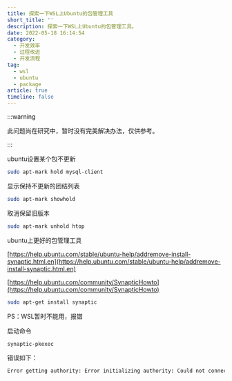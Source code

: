```yaml
---
title: 探索一下WSL上Ubuntu的包管理工具
short_title: ''
description: 探索一下WSL上Ubuntu的包管理工具。
date: 2022-05-18 16:14:54
category:
  - 开发效率
  - 过程改进
  - 开发流程
tag:
  - wsl
  - ubuntu
  - package
article: true
timeline: false
---
```

:::warning

此问题尚在研究中，暂时没有完美解决办法，仅供参考。

:::

ubuntu设置某个包不更新

```bash
sudo apt-mark hold mysql-client
```

显示保持不更新的团结列表

```bash
sudo apt-mark showhold
```

取消保留旧版本

```bash
sudo apt-mark unhold htop
```

ubuntu上更好的包管理工具

[https://help.ubuntu.com/stable/ubuntu-help/addremove-install-synaptic.html.en](https://help.ubuntu.com/stable/ubuntu-help/addremove-install-synaptic.html.en)

[https://help.ubuntu.com/community/SynapticHowto](https://help.ubuntu.com/community/SynapticHowto)

```bash
sudo apt-get install synaptic
```

PS：WSL暂时不能用，报错

启动命令

```bash
synaptic-pkexec
```

错误如下：

```bash
Error getting authority: Error initializing authority: Could not connect: No such file or directory
```